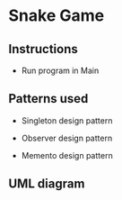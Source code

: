 # Snake Game

## Instructions

- Run program in Main

## Patterns used

- Singleton design pattern 

- Observer design pattern

- Memento design pattern

## UML diagram


